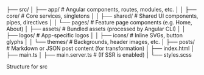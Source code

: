 
├── src/
│   ├── app/                  # Angular components, routes, modules, etc.
│   │   ├── core/             # Core services, singletons
│   │   ├── shared/           # Shared UI components, pipes, directives
│   │   └── pages/            # Feature page components (e.g. Home, About)
│   ├── assets/               # Bundled assets (processed by Angular CLI)
│   │   ├── logos/            # App-specific logos
│   │   ├── icons/            # Inline SVGs, button glyphs
│   │   └── themes/           # Backgrounds, header images, etc.
│   ├── posts/                # Markdown or JSON post content (for transformation)
│   ├── index.html
│   ├── main.ts
│   ├── main.server.ts        # (If SSR is enabled)
│   └── styles.scss

Structure for src